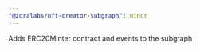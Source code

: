 ```yaml
---
"@zoralabs/nft-creator-subgraph": minor
---
```


Adds ERC20Minter contract and events to the subgraph
